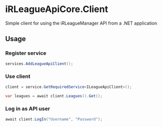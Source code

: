 # iRLeagueApiCore.Client

Simple client for using the iRLeagueManager API from a .NET application

## Usage

### Register service

```csharp
services.AddLeagueApiClient();
```

### Use client

```csharp
client = service.GetRequiredService<ILeagueApiClient>();

var leagues = await client.Leagues().Get();
```

### Log in as API user

```csharp
await client.LogIn("Username", "Password");
```
